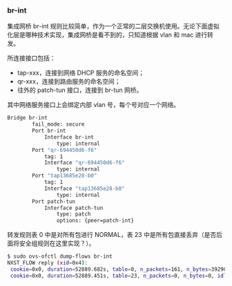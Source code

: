 ### br-int
集成网桥 br-int 规则比较简单，作为一个正常的二层交换机使用。无论下面虚拟化层是哪种技术实现，集成网桥是看不到的，只知道根据 vlan 和 mac 进行转发。

所连接接口包括：
* tap-xxx，连接到网络 DHCP 服务的命名空间；
* qr-xxx，连接到路由服务的命名空间；
* 往外的 patch-tun 接口，连接到 br-tun 网桥。

其中网络服务接口上会绑定内部 vlan 号，每个号对应一个网络。

```sh
Bridge br-int
        fail_mode: secure
        Port br-int
            Interface br-int
                type: internal
        Port "qr-694450d6-f6"
            tag: 1
            Interface "qr-694450d6-f6"
                type: internal
        Port "tap13685e28-b0"
            tag: 1
            Interface "tap13685e28-b0"
                type: internal
        Port patch-tun
            Interface patch-tun
                type: patch
                options: {peer=patch-int}
```

转发规则表 0 中是对所有包进行 NORMAL，表 23 中是所有包直接丢弃（是否后面将安全组规则在这里实现？）。

```sh
$ sudo ovs-ofctl dump-flows br-int
NXST_FLOW reply (xid=0x4):
 cookie=0x0, duration=52889.682s, table=0, n_packets=161, n_bytes=39290, idle_age=13, priority=1 actions=NORMAL
 cookie=0x0, duration=52889.451s, table=23, n_packets=0, n_bytes=0, idle_age=52889, priority=0 actions=drop

```
